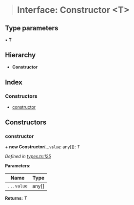> # Interface: Constructor <**T**>

## Type parameters

▪ **T**

## Hierarchy

* **Constructor**

## Index

### Constructors

* [constructor](_types_.constructor.md#constructor)

## Constructors

###  constructor

\+ **new Constructor**(...`value`: any[]): *T*

*Defined in [types.ts:125](https://github.com/polkadot-js/api/blob/bc3d21b/packages/types/src/types.ts#L125)*

**Parameters:**

Name | Type |
------ | ------ |
`...value` | any[] |

**Returns:** *T*